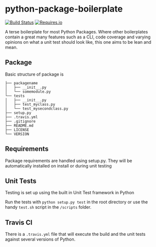 python-package-boilerplate
==========================

[![Build Status](https://travis-ci.org/dagostinelli/python-package-boilerplate.png?branch=master)](https://travis-ci.org/dagostinelli/python-package-boilerplate)
[![Requires.io](https://requires.io/github/dagostinelli/python-package-boilerplate/requirements.svg?branch=master)](https://requires.io/github/dagostinelli/python-package-boilerplate/requirements?branch=master)

A terse boilerplate for most Python Packages.  Where other boilerplates contain a great many features such as a CLI, code coverage and varying opinions on what a unit test should look like, this one aims to be lean and mean.

## Package

Basic structure of package is

```
├── packagename
│   ├── __init__.py
│   └── somemodule.py
└── tests
│   ├── __init__.py
│   ├── test_myclass.py
│   └── test_mysecondclass.py
├── setup.py
├── .travis.yml
├── .gitignore
├── README.md
├── LICENSE
└── VERSION
```

## Requirements

Package requirements are handled using setup.py. They will be automatically installed on install or during unit testing

## Unit Tests

Testing is set up using the built in Unit Test framework in Python

Run the tests with ```python setup.py test``` in the root directory or use the handy ```test.sh``` script in the `/scripts` folder.

## Travis CI

There is a ```.travis.yml``` file that will execute the build and the unit tests against several versions of Python.
